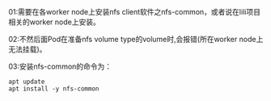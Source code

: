 01:需要在各worker node上安装nfs client软件之nfs-common，或者说在lili项目相关的worker node上安装。

02:不然后面Pod在准备nfs volume type的volume时,会报错(所在worker node上无法挂载)。
   
03:安装nfs-common的命令为：
```
apt update
apt install -y nfs-common
```
